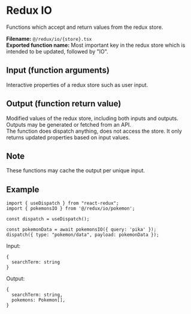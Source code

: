 # Redux IO

Functions which accept and return values from the redux store.

**Filename:** `@/redux/io/{store}.tsx`  
**Exported function name:** Most important key in the redux store which is intended to be updated, followed by "IO".

## Input (function arguments)

Interactive properties of a redux store such as user input.

## Output (function return value)

Modified values of the redux store, including both inputs and outputs. Outputs may be generated or fetched from an API.  
The function does dispatch anything, does not access the store. It only returns updated properties based on input values.

## Note

These functions may cache the output per unique input.

## Example

```
import { useDispatch } from "react-redux";
import { pokemonsIO } from '@/redux/io/pokemon';

const dispatch = useDispatch();

const pokemonData = await pokemonsIO({ query: 'pika' });
dispatch({ type: "pokemon/data", payload: pokemonData });
```

Input:

```
{
  searchTerm: string
}
```

Output:

```
{
  searchTerm: string,
  pokemons: Pokemon[],
}
```

